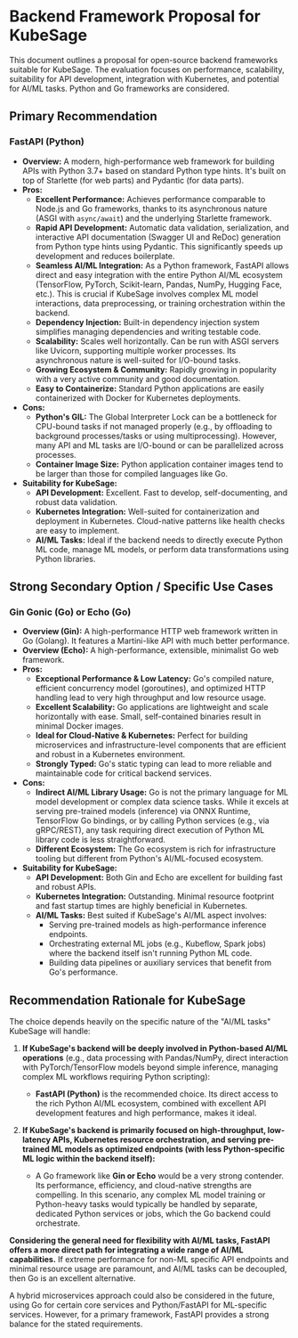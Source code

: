 # Backend Framework Proposal for KubeSage

This document outlines a proposal for open-source backend frameworks suitable for KubeSage. The evaluation focuses on performance, scalability, suitability for API development, integration with Kubernetes, and potential for AI/ML tasks. Python and Go frameworks are considered.

## Primary Recommendation

### FastAPI (Python)

*   **Overview:** A modern, high-performance web framework for building APIs with Python 3.7+ based on standard Python type hints. It's built on top of Starlette (for web parts) and Pydantic (for data parts).
*   **Pros:**
    *   **Excellent Performance:** Achieves performance comparable to Node.js and Go frameworks, thanks to its asynchronous nature (ASGI with `async/await`) and the underlying Starlette framework.
    *   **Rapid API Development:** Automatic data validation, serialization, and interactive API documentation (Swagger UI and ReDoc) generation from Python type hints using Pydantic. This significantly speeds up development and reduces boilerplate.
    *   **Seamless AI/ML Integration:** As a Python framework, FastAPI allows direct and easy integration with the entire Python AI/ML ecosystem (TensorFlow, PyTorch, Scikit-learn, Pandas, NumPy, Hugging Face, etc.). This is crucial if KubeSage involves complex ML model interactions, data preprocessing, or training orchestration within the backend.
    *   **Dependency Injection:** Built-in dependency injection system simplifies managing dependencies and writing testable code.
    *   **Scalability:** Scales well horizontally. Can be run with ASGI servers like Uvicorn, supporting multiple worker processes. Its asynchronous nature is well-suited for I/O-bound tasks.
    *   **Growing Ecosystem & Community:** Rapidly growing in popularity with a very active community and good documentation.
    *   **Easy to Containerize:** Standard Python applications are easily containerized with Docker for Kubernetes deployments.
*   **Cons:**
    *   **Python's GIL:** The Global Interpreter Lock can be a bottleneck for CPU-bound tasks if not managed properly (e.g., by offloading to background processes/tasks or using multiprocessing). However, many API and ML tasks are I/O-bound or can be parallelized across processes.
    *   **Container Image Size:** Python application container images tend to be larger than those for compiled languages like Go.
*   **Suitability for KubeSage:**
    *   **API Development:** Excellent. Fast to develop, self-documenting, and robust data validation.
    *   **Kubernetes Integration:** Well-suited for containerization and deployment in Kubernetes. Cloud-native patterns like health checks are easy to implement.
    *   **AI/ML Tasks:** Ideal if the backend needs to directly execute Python ML code, manage ML models, or perform data transformations using Python libraries.

## Strong Secondary Option / Specific Use Cases

### Gin Gonic (Go) or Echo (Go)

*   **Overview (Gin):** A high-performance HTTP web framework written in Go (Golang). It features a Martini-like API with much better performance.
*   **Overview (Echo):** A high-performance, extensible, minimalist Go web framework.
*   **Pros:**
    *   **Exceptional Performance & Low Latency:** Go's compiled nature, efficient concurrency model (goroutines), and optimized HTTP handling lead to very high throughput and low resource usage.
    *   **Excellent Scalability:** Go applications are lightweight and scale horizontally with ease. Small, self-contained binaries result in minimal Docker images.
    *   **Ideal for Cloud-Native & Kubernetes:** Perfect for building microservices and infrastructure-level components that are efficient and robust in a Kubernetes environment.
    *   **Strongly Typed:** Go's static typing can lead to more reliable and maintainable code for critical backend services.
*   **Cons:**
    *   **Indirect AI/ML Library Usage:** Go is not the primary language for ML model development or complex data science tasks. While it excels at serving pre-trained models (inference) via ONNX Runtime, TensorFlow Go bindings, or by calling Python services (e.g., via gRPC/REST), any task requiring direct execution of Python ML library code is less straightforward.
    *   **Different Ecosystem:** The Go ecosystem is rich for infrastructure tooling but different from Python's AI/ML-focused ecosystem.
*   **Suitability for KubeSage:**
    *   **API Development:** Both Gin and Echo are excellent for building fast and robust APIs.
    *   **Kubernetes Integration:** Outstanding. Minimal resource footprint and fast startup times are highly beneficial in Kubernetes.
    *   **AI/ML Tasks:** Best suited if KubeSage's AI/ML aspect involves:
        *   Serving pre-trained models as high-performance inference endpoints.
        *   Orchestrating external ML jobs (e.g., Kubeflow, Spark jobs) where the backend itself isn't running Python ML code.
        *   Building data pipelines or auxiliary services that benefit from Go's performance.

## Recommendation Rationale for KubeSage

The choice depends heavily on the specific nature of the "AI/ML tasks" KubeSage will handle:

1.  **If KubeSage's backend will be deeply involved in Python-based AI/ML operations** (e.g., data processing with Pandas/NumPy, direct interaction with PyTorch/TensorFlow models beyond simple inference, managing complex ML workflows requiring Python scripting):
    *   **FastAPI (Python)** is the recommended choice. Its direct access to the rich Python AI/ML ecosystem, combined with excellent API development features and high performance, makes it ideal.

2.  **If KubeSage's backend is primarily focused on high-throughput, low-latency APIs, Kubernetes resource orchestration, and serving pre-trained ML models as optimized endpoints (with less Python-specific ML logic within the backend itself):**
    *   A Go framework like **Gin or Echo** would be a very strong contender. Its performance, efficiency, and cloud-native strengths are compelling. In this scenario, any complex ML model training or Python-heavy tasks would typically be handled by separate, dedicated Python services or jobs, which the Go backend could orchestrate.

**Considering the general need for flexibility with AI/ML tasks, FastAPI offers a more direct path for integrating a wide range of AI/ML capabilities.** If extreme performance for non-ML specific API endpoints and minimal resource usage are paramount, and AI/ML tasks can be decoupled, then Go is an excellent alternative.

A hybrid microservices approach could also be considered in the future, using Go for certain core services and Python/FastAPI for ML-specific services. However, for a primary framework, FastAPI provides a strong balance for the stated requirements.
